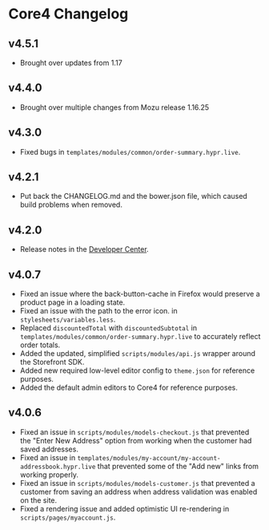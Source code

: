 Core4 Changelog
===============

v4.5.1
------
* Brought over updates from 1.17

v4.4.0
------
* Brought over multiple changes from Mozu release 1.16.25

v4.3.0
------
* Fixed bugs in `templates/modules/common/order-summary.hypr.live`.

v4.2.1
------
* Put back the CHANGELOG.md and the bower.json file, which caused build problems when removed.

v4.2.0
------
* Release notes in the [Developer Center](http://developer.mozu.com).

v4.0.7
------
* Fixed an issue where the back-button-cache in Firefox would preserve a product page in a loading state.
* Fixed an issue with the path to the error icon. in `stylesheets/variables.less`.
* Replaced `discountedTotal` with `discountedSubtotal` in `templates/modules/common/order-summary.hypr.live` to accurately reflect order totals.
* Added the updated, simplified `scripts/modules/api.js` wrapper around the Storefront SDK.
* Added new required low-level editor config to `theme.json` for reference purposes.
* Added the default admin editors to Core4 for reference purposes.

v4.0.6
------
* Fixed an issue in `scripts/modules/models-checkout.js` that prevented the "Enter New Address" option from working when the customer had saved addresses.
* Fixed an issue in `templates/modules/my-account/my-account-addressbook.hypr.live` that prevented some of the "Add new" links from working properly.
* Fixed an issue in `scripts/modules/models-customer.js` that prevented a customer from saving an address when address validation was enabled on the site.
* Fixed a rendering issue and added optimistic UI re-rendering in `scripts/pages/myaccount.js`.
